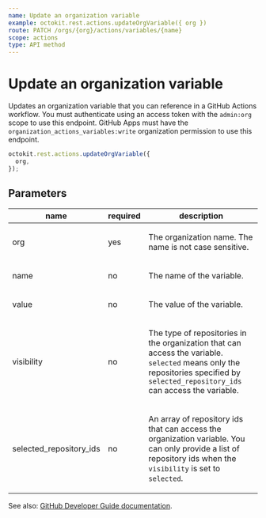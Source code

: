 ```yaml
---
name: Update an organization variable
example: octokit.rest.actions.updateOrgVariable({ org })
route: PATCH /orgs/{org}/actions/variables/{name}
scope: actions
type: API method
---
```


# Update an organization variable

Updates an organization variable that you can reference in a GitHub Actions workflow.
You must authenticate using an access token with the `admin:org` scope to use this endpoint.
GitHub Apps must have the `organization_actions_variables:write` organization permission to use this endpoint.

```js
octokit.rest.actions.updateOrgVariable({
  org,
});
```

## Parameters

<table>
  <thead>
    <tr>
      <th>name</th>
      <th>required</th>
      <th>description</th>
    </tr>
  </thead>
  <tbody>
    <tr><td>org</td><td>yes</td><td>

The organization name. The name is not case sensitive.

</td></tr>
<tr><td>name</td><td>no</td><td>

The name of the variable.

</td></tr>
<tr><td>value</td><td>no</td><td>

The value of the variable.

</td></tr>
<tr><td>visibility</td><td>no</td><td>

The type of repositories in the organization that can access the variable. `selected` means only the repositories specified by `selected_repository_ids` can access the variable.

</td></tr>
<tr><td>selected_repository_ids</td><td>no</td><td>

An array of repository ids that can access the organization variable. You can only provide a list of repository ids when the `visibility` is set to `selected`.

</td></tr>
  </tbody>
</table>

See also: [GitHub Developer Guide documentation](https://docs.github.com/rest/actions/variables#update-an-organization-variable).
